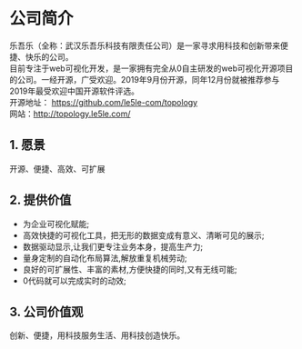 # 公司简介


乐吾乐（全称：武汉乐吾乐科技有限责任公司）是一家寻求用科技和创新带来便捷、快乐的公司。<br>
目前专注于web可视化开发，是一家拥有完全从0自主研发的web可视化开源项目的公司。一经开源，广受欢迎。2019年9月份开源，同年12月份就被推荐参与2019年最受欢迎中国开源软件评选。<br>
开源地址： https://github.com/le5le-com/topology<br>
网站：http://topology.le5le.com/


## 1. 愿景
  开源、便捷、高效、可扩展

## 2. 提供价值
  * 为企业可视化赋能;
  * 高效快捷的可视化工具，把无形的数据变成有意义、清晰可见的展示;
  * 数据驱动显示,让我们更专注业务本身，提高生产力;
  * 量身定制的自动化布局算法,解放重复机械劳动;
  * 良好的可扩展性、丰富的素材,方便快捷的同时,又有无线可能;
  * 0代码就可以完成实时的动效;

## 3. 公司价值观
创新、便捷，用科技服务生活、用科技创造快乐。
